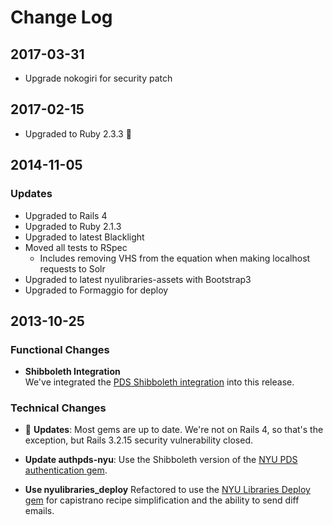# Change Log

## 2017-03-31

- Upgrade nokogiri for security patch

## 2017-02-15

- Upgraded to Ruby 2.3.3 :gem:

## 2014-11-05

### Updates

- Upgraded to Rails 4
- Upgraded to Ruby 2.1.3
- Upgraded to latest Blacklight
- Moved all tests to RSpec
  - Includes removing VHS from the equation when making localhost requests to Solr
- Upgraded to latest nyulibraries-assets with Bootstrap3
- Upgraded to Formaggio for deploy

## 2013-10-25

### Functional Changes
- __Shibboleth Integration__  
  We've integrated the [PDS Shibboleth integration](https://github.com/NYULibraries/pds-custom/wiki/NYU-Shibboleth-Integration)
  into this release.

### Technical Changes
- :gem: __Updates__: Most gems are up to date. We're not on Rails 4, so that's the exception, but Rails 3.2.15 security vulnerability closed.

- __Update authpds-nyu__: Use the Shibboleth version of the
  [NYU PDS authentication gem](https://github.com/NYULibraries/authpds-nyu/tree/v1.1.2).

- __Use nyulibraries_deploy__ Refactored to use the [NYU Libraries Deploy gem](https://github.com/NYULibraries/nyulibraries_deploy) for capistrano recipe simplification and the ability to send diff emails.
